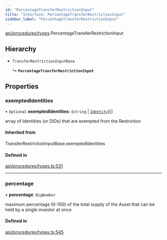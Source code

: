 ```yaml
---
id: "PercentageTransferRestrictionInput"
title: "Interface: PercentageTransferRestrictionInput"
sidebar_label: "PercentageTransferRestrictionInput"
---
```


[api/procedures/types](../../../../../modules/API/Procedures/Types/Types.md).PercentageTransferRestrictionInput

## Hierarchy

- `TransferRestrictionInputBase`

  ↳ **`PercentageTransferRestrictionInput`**

## Properties

### exemptedIdentities

• `Optional` **exemptedIdentities**: (`string` \| [`Identity`](../../../../../classes/API/Entities/Identity/Identity.md))[]

array of Identities (or DIDs) that are exempted from the Restriction

#### Inherited from

TransferRestrictionInputBase.exemptedIdentities

#### Defined in

[api/procedures/types.ts:531](https://github.com/PolymeshAssociation/polymesh-sdk/blob/f8a937f04/src/api/procedures/types.ts#L531)

___

### percentage

• **percentage**: `BigNumber`

maximum percentage (0-100) of the total supply of the Asset that can be held by a single investor at once

#### Defined in

[api/procedures/types.ts:545](https://github.com/PolymeshAssociation/polymesh-sdk/blob/f8a937f04/src/api/procedures/types.ts#L545)
